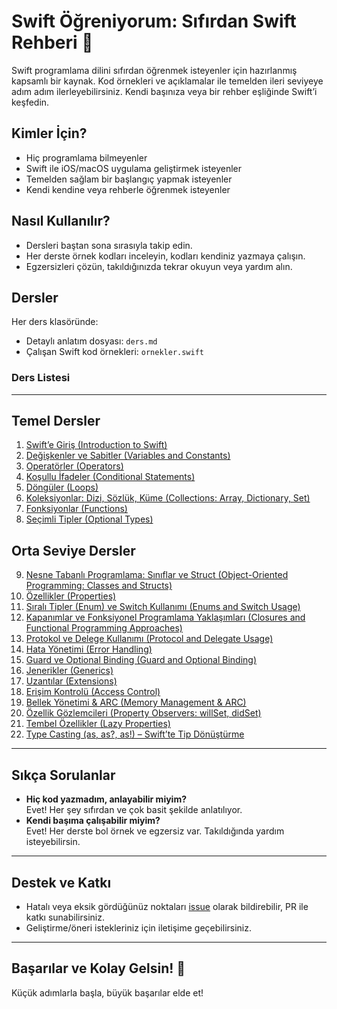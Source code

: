 # Swift Öğreniyorum: Sıfırdan Swift Rehberi 🚀

Swift programlama dilini sıfırdan öğrenmek isteyenler için hazırlanmış kapsamlı bir kaynak. Kod örnekleri ve açıklamalar ile temelden ileri seviyeye adım adım ilerleyebilirsiniz. Kendi başınıza veya bir rehber eşliğinde Swift’i keşfedin.

## Kimler İçin?

- Hiç programlama bilmeyenler
- Swift ile iOS/macOS uygulama geliştirmek isteyenler
- Temelden sağlam bir başlangıç yapmak isteyenler
- Kendi kendine veya rehberle öğrenmek isteyenler

## Nasıl Kullanılır?

- Dersleri baştan sona sırasıyla takip edin.
- Her derste örnek kodları inceleyin, kodları kendiniz yazmaya çalışın.
- Egzersizleri çözün, takıldığınızda tekrar okuyun veya yardım alın.

## Dersler

Her ders klasöründe:
- Detaylı anlatım dosyası: `ders.md`
- Çalışan Swift kod örnekleri: `ornekler.swift`

### Ders Listesi

---

## Temel Dersler

1. [Swift’e Giriş (Introduction to Swift)](01-swift-giris/ders.md)
2. [Değişkenler ve Sabitler (Variables and Constants)](02-degiskenler-ve-sabitler/ders.md)
3. [Operatörler (Operators)](03-operatorler/ders.md)
4. [Koşullu İfadeler (Conditional Statements)](04-kosullu-ifadeler/ders.md)
5. [Döngüler (Loops)](05-donguler/ders.md)
6. [Koleksiyonlar: Dizi, Sözlük, Küme (Collections: Array, Dictionary, Set)](06-koleksiyonlar/ders.md)
7. [Fonksiyonlar (Functions)](07-fonksiyonlar/ders.md)
8. [Seçimli Tipler (Optional Types)](08-optional/ders.md)

## Orta Seviye Dersler

9. [Nesne Tabanlı Programlama: Sınıflar ve Struct (Object-Oriented Programming: Classes and Structs)](09-nesne-tabanli/ders.md)
10. [Özellikler (Properties)](10-properties-ozellikler/ders.md)
11. [Sıralı Tipler (Enum) ve Switch Kullanımı (Enums and Switch Usage)](11-enum-ve-switch/ders.md)
12. [Kapanımlar ve Fonksiyonel Programlama Yaklaşımları (Closures and Functional Programming Approaches)](12-closures-ve-fonksiyonel/ders.md)
13. [Protokol ve Delege Kullanımı (Protocol and Delegate Usage)](13-protocol-ve-delegate/ders.md)
14. [Hata Yönetimi (Error Handling)](14-error-handling/ders.md)
15. [Guard ve Optional Binding (Guard and Optional Binding)](15-guard-ve-optional-binding/ders.md)
16. [Jenerikler (Generics)](16-generics-jenerikler/ders.md)
17. [Uzantılar (Extensions)](17-extensions-uzantilar/ders.md)
18. [Erişim Kontrolü (Access Control)](18-access-control-erisim-kontrolu/ders.md)
19. [Bellek Yönetimi & ARC (Memory Management & ARC)](19-memory-management-arc/ders.md)
20. [Özellik Gözlemcileri (Property Observers: willSet, didSet)](20-property-observers/ders.md)
21. [Tembel Özellikler (Lazy Properties)](21-lazy-properties/ders.md)
22. [Type Casting (as, as?, as!) – Swift’te Tip Dönüştürme](22-type-casting/ders.md)

---

## Sıkça Sorulanlar

- **Hiç kod yazmadım, anlayabilir miyim?**  
  Evet! Her şey sıfırdan ve çok basit şekilde anlatılıyor.
- **Kendi başıma çalışabilir miyim?**  
  Evet! Her derste bol örnek ve egzersiz var. Takıldığında yardım isteyebilirsin.

---

## Destek ve Katkı

- Hatalı veya eksik gördüğünüz noktaları [issue](https://github.com/EgoistDeveloper/swift-ogreniyorum/issues) olarak bildirebilir, PR ile katkı sunabilirsiniz.
- Geliştirme/öneri istekleriniz için iletişime geçebilirsiniz.

---

## Başarılar ve Kolay Gelsin! 🎉

Küçük adımlarla başla, büyük başarılar elde et!

